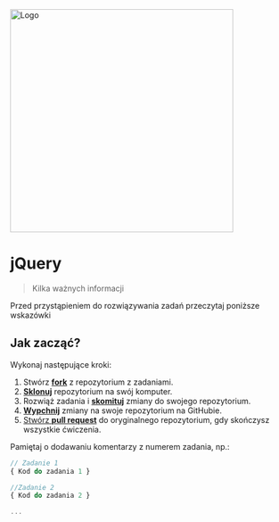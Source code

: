 <img alt="Logo" src="http://coderslab.pl/wp-content/themes/coderslab/svg/logo-coderslab.svg" width="400">

# jQuery
> Kilka ważnych informacji

Przed przystąpieniem do rozwiązywania zadań przeczytaj poniższe wskazówki

## Jak zacząć?

Wykonaj następujące kroki:

1. Stwórz [**fork**][forking] z repozytorium z zadaniami.
2. [**Sklonuj**][ref-clone] repozytorium na swój komputer.
3. Rozwiąż zadania i [**skomituj**][ref-commit] zmiany do swojego repozytorium.
4. [**Wypchnij**][ref-push] zmiany na swoje repozytorium na GitHubie.
5. [Stwórz **pull request**][pull-request] do oryginalnego repozytorium, gdy skończysz wszystkie ćwiczenia.


Pamiętaj o dodawaniu komentarzy z numerem zadania, np.:

```JavaScript
// Zadanie 1
{ Kod do zadania 1 }

//Zadanie 2
{ Kod do zadania 2 }

...

```

<!-- Links -->
[forking]: https://guides.github.com/activities/forking/
[ref-clone]: http://gitref.org/creating/#clone
[ref-commit]: http://gitref.org/basic/#commit
[ref-push]: http://gitref.org/remotes/#push
[pull-request]: https://help.github.com/articles/creating-a-pull-request
